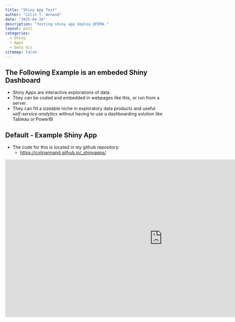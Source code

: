 ```yaml
---
title: "Shiny App Test"
author: "Colin T. Annand"
date: "2025-04-26"
description: "Testing shiny app deploy @FEMA."
layout: post
categories:
  - Shiny
  - Apps
  - Data Viz
sitemap: false
---
```


## The Following Example is an embeded Shiny Dashboard
- Shiny Apps are interactive explorations of data.
- They can be coded and embedded in webpages like this, or run from a server.
- They can fill a sizeable niche in exploratory data products and useful *self-service analytics* without having to use a dashboarding solution like Tableau or PowerBI

## Default - Example Shiny App
- The code for this is located in my github repository:
  - https://colinannand.github.io/_shinyapps/ 
<iframe src="https://colinannand.github.io/_shinyapps/" style="border:none;width:1000px;height:500px;"></iframe>
